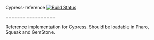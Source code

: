 Cypress-reference [![Build Status](https://travis-ci.org/dalehenrich/Cypress-reference.svg?branch=master)](https://travis-ci.org/dalehenrich/Cypress-reference)


=================

Reference implementation for [Cypress](https://github.com/CampSmalltalk/Cypress). 
Should be loadable in Pharo, Squeak and GemStone.
